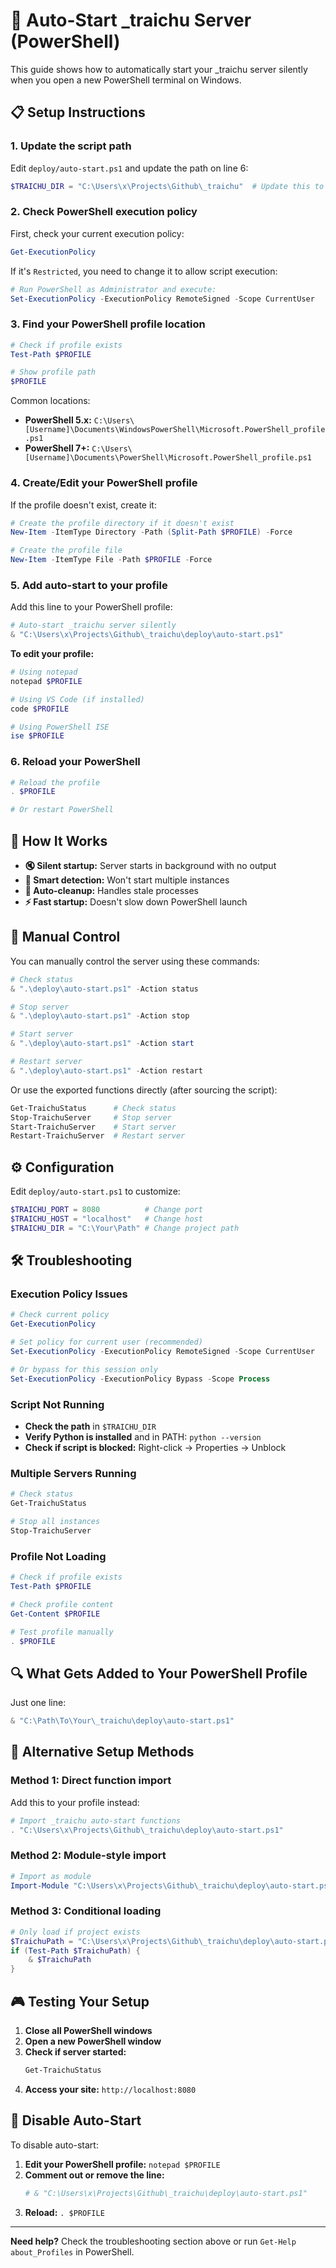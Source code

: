 # 🚀 Auto-Start _traichu Server (PowerShell)

This guide shows how to automatically start your _traichu server silently when you open a new PowerShell terminal on Windows.

## 📋 Setup Instructions

### 1. Update the script path

Edit `deploy/auto-start.ps1` and update the path on line 6:
```powershell
$TRAICHU_DIR = "C:\Users\x\Projects\Github\_traichu"  # Update this to your actual path
```

### 2. Check PowerShell execution policy

First, check your current execution policy:
```powershell
Get-ExecutionPolicy
```

If it's `Restricted`, you need to change it to allow script execution:
```powershell
# Run PowerShell as Administrator and execute:
Set-ExecutionPolicy -ExecutionPolicy RemoteSigned -Scope CurrentUser
```

### 3. Find your PowerShell profile location

```powershell
# Check if profile exists
Test-Path $PROFILE

# Show profile path
$PROFILE
```

Common locations:
- **PowerShell 5.x:** `C:\Users\[Username]\Documents\WindowsPowerShell\Microsoft.PowerShell_profile.ps1`
- **PowerShell 7+:** `C:\Users\[Username]\Documents\PowerShell\Microsoft.PowerShell_profile.ps1`

### 4. Create/Edit your PowerShell profile

If the profile doesn't exist, create it:
```powershell
# Create the profile directory if it doesn't exist
New-Item -ItemType Directory -Path (Split-Path $PROFILE) -Force

# Create the profile file
New-Item -ItemType File -Path $PROFILE -Force
```

### 5. Add auto-start to your profile

Add this line to your PowerShell profile:
```powershell
# Auto-start _traichu server silently
& "C:\Users\x\Projects\Github\_traichu\deploy\auto-start.ps1"
```

**To edit your profile:**
```powershell
# Using notepad
notepad $PROFILE

# Using VS Code (if installed)
code $PROFILE

# Using PowerShell ISE
ise $PROFILE
```

### 6. Reload your PowerShell

```powershell
# Reload the profile
. $PROFILE

# Or restart PowerShell
```

## 🎯 How It Works

- **🔇 Silent startup:** Server starts in background with no output
- **🧠 Smart detection:** Won't start multiple instances
- **🔄 Auto-cleanup:** Handles stale processes
- **⚡ Fast startup:** Doesn't slow down PowerShell launch

## 🔧 Manual Control

You can manually control the server using these commands:

```powershell
# Check status
& ".\deploy\auto-start.ps1" -Action status

# Stop server
& ".\deploy\auto-start.ps1" -Action stop

# Start server
& ".\deploy\auto-start.ps1" -Action start

# Restart server
& ".\deploy\auto-start.ps1" -Action restart
```

Or use the exported functions directly (after sourcing the script):
```powershell
Get-TraichuStatus      # Check status
Stop-TraichuServer     # Stop server
Start-TraichuServer    # Start server
Restart-TraichuServer  # Restart server
```

## ⚙️ Configuration

Edit `deploy/auto-start.ps1` to customize:

```powershell
$TRAICHU_PORT = 8080          # Change port
$TRAICHU_HOST = "localhost"   # Change host
$TRAICHU_DIR = "C:\Your\Path" # Change project path
```

## 🛠️ Troubleshooting

### Execution Policy Issues
```powershell
# Check current policy
Get-ExecutionPolicy

# Set policy for current user (recommended)
Set-ExecutionPolicy -ExecutionPolicy RemoteSigned -Scope CurrentUser

# Or bypass for this session only
Set-ExecutionPolicy -ExecutionPolicy Bypass -Scope Process
```

### Script Not Running
- **Check the path** in `$TRAICHU_DIR`
- **Verify Python is installed** and in PATH: `python --version`
- **Check if script is blocked:** Right-click → Properties → Unblock

### Multiple Servers Running
```powershell
# Check status
Get-TraichuStatus

# Stop all instances
Stop-TraichuServer
```

### Profile Not Loading
```powershell
# Check if profile exists
Test-Path $PROFILE

# Check profile content
Get-Content $PROFILE

# Test profile manually
. $PROFILE
```

## 🔍 What Gets Added to Your PowerShell Profile

Just one line:
```powershell
& "C:\Path\To\Your\_traichu\deploy\auto-start.ps1"
```

## 📝 Alternative Setup Methods

### Method 1: Direct function import
Add this to your profile instead:
```powershell
# Import _traichu auto-start functions
. "C:\Users\x\Projects\Github\_traichu\deploy\auto-start.ps1"
```

### Method 2: Module-style import
```powershell
# Import as module
Import-Module "C:\Users\x\Projects\Github\_traichu\deploy\auto-start.ps1" -Force
```

### Method 3: Conditional loading
```powershell
# Only load if project exists
$TraichuPath = "C:\Users\x\Projects\Github\_traichu\deploy\auto-start.ps1"
if (Test-Path $TraichuPath) {
    & $TraichuPath
}
```

## 🎮 Testing Your Setup

1. **Close all PowerShell windows**
2. **Open a new PowerShell window**
3. **Check if server started:**
   ```powershell
   Get-TraichuStatus
   ```
4. **Access your site:** `http://localhost:8080`

## 🚫 Disable Auto-Start

To disable auto-start:
1. **Edit your PowerShell profile:** `notepad $PROFILE`
2. **Comment out or remove the line:**
   ```powershell
   # & "C:\Users\x\Projects\Github\_traichu\deploy\auto-start.ps1"
   ```
3. **Reload:** `. $PROFILE`

---

**Need help?** Check the troubleshooting section above or run `Get-Help about_Profiles` in PowerShell. 